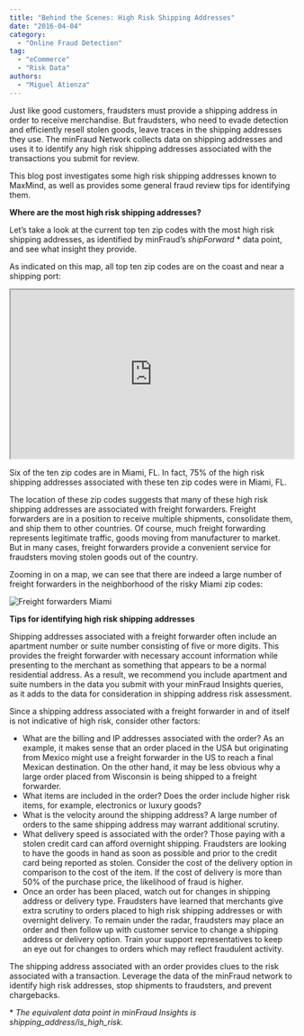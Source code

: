 ```yaml
---
title: "Behind the Scenes: High Risk Shipping Addresses"
date: "2016-04-04"
category:
  - "Online Fraud Detection"
tag:
  - "eCommerce"
  - "Risk Data"
authors:
  - "Miguel Atienza"
---
```


Just like good customers, fraudsters must provide a shipping address in order to
receive merchandise. But fraudsters, who need to evade detection and efficiently
resell stolen goods, leave traces in the shipping addresses they use. The
minFraud Network collects data on shipping addresses and uses it to identify any
high risk shipping addresses associated with the transactions you submit for
review.

This blog post investigates some high risk shipping addresses known to MaxMind,
as well as provides some general fraud review tips for identifying them.

<!--lint disable no-emphasis-as-heading-->
**Where are the most high risk shipping addresses?**

Let’s take a look at the current top ten zip codes with the most high risk
shipping addresses, as identified by minFraud’s _shipForward_ \* data point, and
see what insight they provide.

As indicated on this map, all top ten zip codes are on the coast and near a
shipping port:

<iframe width="300" height="150" style="width: 100%; height: 300px;" src="https://blog.maxmind.com/wp-content/uploads/2016/03/map5.html"></iframe>

Six of the ten zip codes are in Miami, FL. In fact, 75% of the high risk
shipping addresses associated with these ten zip codes were in Miami, FL.

The location of these zip codes suggests that many of these high risk shipping
addresses are associated with freight forwarders. Freight forwarders are in a
position to receive multiple shipments, consolidate them, and ship them to other
countries. Of course, much freight forwarding represents legitimate traffic,
goods moving from manufacturer to market. But in many cases, freight forwarders
provide a convenient service for fraudsters moving stolen goods out of the
country.

Zooming in on a map, we can see that there are indeed a large number of freight
forwarders in the neighborhood of the risky Miami zip codes:

![Freight forwarders Miami](/images/2016/04/Freight-forwarders-Miami-e1459427863748.png)

**Tips for identifying high risk shipping addresses**

Shipping addresses associated with a freight forwarder often include an
apartment number or suite number consisting of five or more digits. This
provides the freight forwarder with necessary account information while
presenting to the merchant as something that appears to be a normal residential
address. As a result, we recommend you include apartment and suite numbers in
the data you submit with your minFraud Insights queries, as it adds to the data
for consideration in shipping address risk assessment.

Since a shipping address associated with a freight forwarder in and of itself is
not indicative of high risk, consider other factors:

- What are the billing and IP addresses associated with the order? As an
example, it makes sense that an order placed in the USA but originating from
Mexico might use a freight forwarder in the US to reach a final Mexican
destination. On the other hand, it may be less obvious why a large order placed
from Wisconsin is being shipped to a freight forwarder.
- What items are included in the order? Does the order include higher risk
items, for example, electronics or luxury goods?
- What is the velocity around the shipping address? A large number of orders to
the same shipping address may warrant additional scrutiny.
- What delivery speed is associated with the order? Those paying with a stolen
credit card can afford overnight shipping. Fraudsters are looking to have the
goods in hand as soon as possible and prior to the credit card being reported as
stolen. Consider the cost of the delivery option in comparison to the cost of
the item. If the cost of delivery is more than 50% of the purchase price, the
likelihood of fraud is higher.
- Once an order has been placed, watch out for changes in shipping address or
delivery type. Fraudsters have learned that merchants give extra scrutiny to
orders placed to high risk shipping addresses or with overnight delivery. To
remain under the radar, fraudsters may place an order and then follow up with
customer service to change a shipping address or delivery option. Train your
support representatives to keep an eye out for changes to orders which may
reflect fraudulent activity.

The shipping address associated with an order provides clues to the risk
associated with a transaction. Leverage the data of the minFraud network to
identify high risk addresses, stop shipments to fraudsters, and prevent
chargebacks.

\* _The equivalent data point in minFraud Insights is
shipping\_address/is\_high\_risk._
